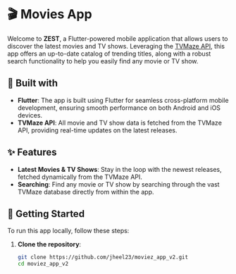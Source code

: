 # 🎬 Movies App

Welcome to **ZEST**, a Flutter-powered mobile application that allows users to discover the latest movies and TV shows. Leveraging the [TVMaze API](https://www.tvmaze.com/api), this app offers an up-to-date catalog of trending titles, along with a robust search functionality to help you easily find any movie or TV show.

## 📱 Built with

- **Flutter**: The app is built using Flutter for seamless cross-platform mobile development, ensuring smooth performance on both Android and iOS devices.
- **TVMaze API**: All movie and TV show data is fetched from the TVMaze API, providing real-time updates on the latest releases.

## ✨ Features

- **Latest Movies & TV Shows**: Stay in the loop with the newest releases, fetched dynamically from the TVMaze API.
- **Searching**: Find any movie or TV show by searching through the vast TVMaze database directly from within the app.

## 🚀 Getting Started

To run this app locally, follow these steps:

1. **Clone the repository**:
   ```bash
   git clone https://github.com/jheel23/moviez_app_v2.git
   cd moviez_app_v2
